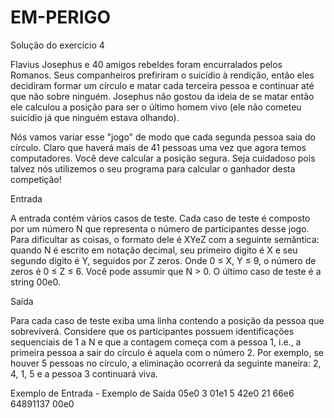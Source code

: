 # EM-PERIGO

Solução do exercício 4

Flavius Josephus e 40 amigos rebeldes foram encurralados pelos Romanos. Seus companheiros prefiriram o suicídio à rendição, então eles decidiram formar um círculo e matar cada terceira pessoa e continuar até que não sobre ninguém. Josephus não gostou da ideia de se matar então ele calculou a posição para ser o último homem vivo (ele não cometeu suicídio já que ninguém estava olhando).

Nós vamos variar esse "jogo" de modo que cada segunda pessoa saia do círculo. Claro que haverá mais de 41 pessoas uma vez que agora temos computadores. Você deve calcular a posição segura. Seja cuidadoso pois talvez nós utilizemos o seu programa para calcular o ganhador desta competição!

Entrada

A entrada contém vários casos de teste. Cada caso de teste é composto por um número N que representa o número de participantes desse jogo. Para dificultar as coisas, o formato dele é XYeZ com a seguinte semântica: quando N é escrito em notação decimal, seu primeiro digito é X e seu segundo digito é Y, seguidos por Z zeros. Onde 0 ≤ X, Y ≤ 9, o número de zeros é 0 ≤ Z ≤ 6. Você pode assumir que N > 0. O último caso de teste é a string 00e0.

Saída

Para cada caso de teste exiba uma linha contendo a posição da pessoa que sobreviverá. Considere que os participantes possuem identificações sequenciais de 1 a N e que a contagem começa com a pessoa 1, i.e., a primeira pessoa a sair do círculo é aquela com o número 2. Por exemplo, se houver 5 pessoas no círculo, a eliminação ocorrerá da seguinte maneira: 2, 4, 1, 5 e a pessoa 3 continuará viva.

Exemplo de Entrada -	Exemplo de Saída
05e0                        3
01e1                        5
42e0                        21
66e6                        64891137
00e0



